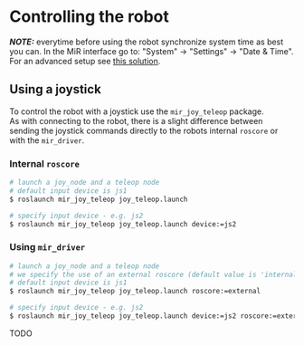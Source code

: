 # Controlling the robot

***NOTE:*** everytime before using the robot synchronize system time as best you can. In the MiR interface go to: "System" -> "Settings" -> "Date & Time". For an advanced setup see [this solution](https://github.com/DFKI-NI/mir_robot#advanced).

## Using a joystick
To control the robot with a joystick use the `mir_joy_teleop` package.  
As with connecting to the robot, there is a slight difference between sending the joystick commands directly to the robots internal `roscore` or with the `mir_driver`.

### Internal `roscore`

```bash
# launch a joy_node and a teleop node
# default input device is js1
$ roslaunch mir_joy_teleop joy_teleop.launch

# specify input device - e.g. js2
$ roslaunch mir_joy_teleop joy_teleop.launch device:=js2
```

### Using `mir_driver`

```bash
# launch a joy_node and a teleop node
# we specify the use of an external roscore (default value is 'internal')
# default input device is js1
$ roslaunch mir_joy_teleop joy_teleop.launch roscore:=external

# specify input device - e.g. js2
$ roslaunch mir_joy_teleop joy_teleop.launch device:=js2 roscore:=external
```

TODO